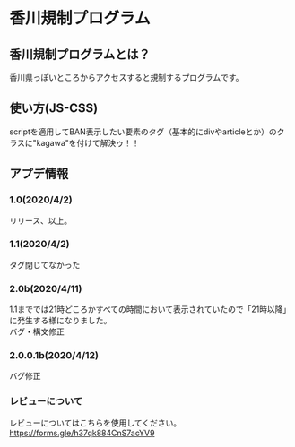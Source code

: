# 香川規制プログラム
## 香川規制プログラムとは？

香川県っぽいところからアクセスすると規制するプログラムです。

## 使い方(JS-CSS)

scriptを適用してBAN表示したい要素のタグ（基本的にdivやarticleとか）のクラスに"kagawa"を付けて解決ゥ！！

## アプデ情報

### 1.0(2020/4/2)

リリース、以上。

### 1.1(2020/4/2)

タグ閉じてなかった
 
### 2.0b(2020/4/11)

1.1まででは21時どころかすべての時間において表示されていたので「21時以降」に発生する様になりました。  
バグ・構文修正

### 2.0.0.1b(2020/4/12)

バグ修正

### レビューについて

レビューについてはこちらを使用してください。  
https://forms.gle/h37qk884CnS7acYV9
